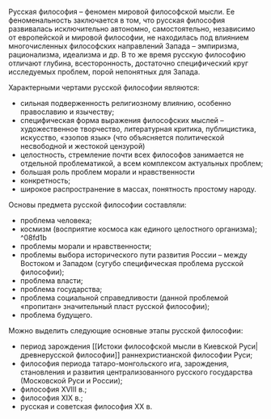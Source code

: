 Русская философия – феномен мировой философской мысли. Ее феноменальность заключается в том, что русская философия развивалась исключительно автономно, самостоятельно, независимо от европейской и мировой философии, не находилась под влиянием многочисленных философских направлений Запада – эмпиризма, рационализма, идеализма и др. В то же время русскую философию отличают глубина, всесторонность, достаточно специфический круг исследуемых проблем, порой непонятных для Запада.

Характерными чертами русской философии являются:

- сильная подверженность религиозному влиянию, особенно православию и язычеству;
- специфическая форма выражения философских мыслей – художественное творчество, литературная критика, публицистика, искусство, «эзопов язык» (что объясняется политической несвободной и жестокой цензурой)
- целостность, стремление почти всех философов занимается не отдельной проблематикой, а всем комплексом актуальных проблем;
- большая роль проблем морали и нравственности
- конкретность; 
- широкое распространение в массах, понятность простому народу.

Основы предмета русской философии составляли:

- проблема человека;
- космизм (восприятие космоса как единого целостного организма); ^08fd1b
- проблемы морали и нравственности;
- проблемы выбора исторического пути развития России – между Востоком и Западом (сугубо специфическая проблема русской философии);
- проблема власти;
- проблема государства;
- проблема социальной справедливости (данной проблемой «пропитан» значительный пласт русской философии);
- проблема будущего.

Можно выделить следующие основные этапы русской философии:

- период зарождения [[Истоки философской мысли в Киевской Руси|древнерусской философии]] раннехристианской философии Руси;
- философия периода татаро-монгольского ига, зарождения, становления и развития централизованного русского государства (Московской Руси и России);
- философия XVIII в.;
- философия XIX в.;
- русская и советская философия XХ в.